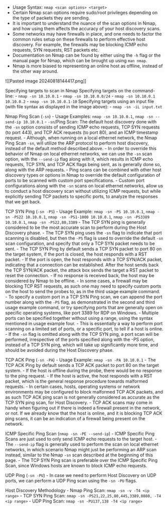 - Usage Syntax: `nmap <scan options> <target>`
- Certain Nmap scan options require sudo/root privileges depending on the type of packets they are sending.
- It is important to understand the nuance of the scan options in Nmap, and how using them affects the accuracy of your host discovery scans.
- Some networks may have firewalls in place, and one needs to factor the common rules setup on these firewalls to perform effective host discovery. For example, the firewalls may be blocking ICMP echo requests, SYN requests, RST packets etc.
- Documentation on Nmap can be found by either using the `-h` flag or the manual page for Nmap, which can be brought up using `man nmap`.
- Nmap is more biased to representing an online host as offline, instead of the other way around.

![[Pasted image 20240818144417.png]]

Specifying targets to scan in Nmap
	Specifying targets on the command-line:
		- `nmap -sn 10.10.0.1`
		- `nmap -sn 10.10.0.0/24`
		- `nmap -sn 10.10.0.1 10.10.0.2`
		- `nmap -sn 10.10.0.1-10`
	Specifying targets using an input file (with file syntax as displayed in the image above):
		- `nmap -sn -iL input.txt`

Nmap Ping Scan (`-sn`)
	- Usage Examples: `nmap -sn 10.10.0.1`, `nmap -sn --send-ip 10.10.0.1`
	- `-sn`/Ping Scan: The default host discovery done with the `-sn` option consists of sending ICMP echo requests, TCP SYN requests (to port 443), and TCP ACK requests (to port 80), and an ICMP timestamp request.
	- Although, when running on a local ethernet network, the Nmap Ping Scan `-sn`, will utilize the ARP protocol to perform host discovery, instead of the default method described above.
	- In order to override this behavior of Nmap on local ethernet networks, we can use the `-sn` scan option, with the `--send-ip` flag along with it, which results in ICMP echo requests, TCP SYN, and TCP ACK flags being sent, as is generally done so, along with the ARP requests.
	- Ping scans can be combined with other host discovery types or options in Nmap to override the default configuration of ports to be scanned with custom port specifications.
	- Custom port configurations along with the `-sn` scans on local ethernet networks, allow us to conduct a host discovery scan without utilizing ICMP requests, but while explicitly sending TCP packets to specific ports, to analyze the responses that we get back.

TCP SYN Ping (`-sn -PS`)
	- Usage Example: `nmap -sn -PS 10.10.0.1`, `nmap -sn -PS22 10.10.0.1`, `nmap -sn -PS1-1000 10.10.0.1`, `nmap -sn -PS3389 10.10.0.1`, `nmap -sn -PS22,80,3389`
	- The TCP SYN ping is generally considered to be the most accurate scan to perform during the Host Discovery phase.
	- The TCP SYN ping uses the `-sn` flag to indicate that port scanning is disabled, but then the `-PS` flag is used to override the default `-sn` scan configuration, and specify that only a TCP SYN packet needs to be sent.
	- The TCP SYN Ping by default sends a TCP SYN packet to port 80 on the target system, if the port is closed, the host responds with a RST packet.
	- If the port is open, the host responds with a TCP SYN/ACK packet, indicating that a connection can be established. After the host sends back the TCP SYN/ACK packet, the attack box sends the target a RST packet to reset the connection.
	- If no response is received back, the host may be considered by Nmap to be offline.
	- In some cases, a firewall may be blocking TCP RST requests, as such one may need to specify custom ports on the host to send the probes to, as in the third usage example command.
	- To specify a custom port in a TCP SYN Ping scan, we can append the port number along with the `-PS` flag, as demonstrated in the second and third usage example command, or try specifying ports that are generally open on specific operating systems, like port 3389 for RDP on Windows.
	- Multiple ports can be specified together without using a range, using the syntax mentioned in usage example four.
	- This is essentially a way to perform port scanning on a limited set of ports, or a specific port, to tell if a host is online.
	- If the `-sn` flag is omitted along with the TCP SYN ping, a port scan will be performed, irrespective of the ports specified along with the -PS option, instead of a TCP SYN ping, which will take up significantly more time, and should be avoided during the Host Discovery phase.

TCP ACK Ping (`-sn -PA`)
	- Usage Example: `nmap -sn -PA 10.10.0.1`
	- The TCP ACK Ping by default sends a TCP ACK packet to port 80 on the target system.
	- If the host is offline during the probe, there would be no response to the ping request.
	- If the host is active, the host responds with a RST packet, which is the general response procedure towards malformed requests.
	- In certain cases, hosts, operating systems or network environments may be configured to block malformed TCP ACK packets, and as such TCP ACK ping scan is not generally considered as accurate as the TCP SYN ping scan, for Host Discovery.
	- TCP ACK scans may come in handy when figuring out if there is indeed a firewall present in the network, or not. If we already know that the host is online, and it is blocking TCP ACK ping scans, it can be an indication of a firewall being present on the network.

ICMP Specific Ping Scan (`nmap -sn -PE --send-ip`)
	- ICMP Specific Ping Scans are just used to only send ICMP echo requests to the target host.
	- The `--send-ip` flag is generally used to perform the scan on local ethernet networks, in which scenario Nmap might just be performing an ARP scan instead, similar to the Nmap `-sn` scan described at the beginning of this page.
	- The TCP SYN Ping scan is preferable over the ICMP Specific Ping Scan, since Windows hosts are known to block ICMP echo requests.

UDP Ping (`-sn -PU`)
	 - In case we need to perform Host Discovery on UDP ports, we can perform a UDP Ping scan using the `-sn -PU` flags.

Host Discovery Methodology
	- Nmap Ping Scan: `nmap -sn -v -T4 <ip range>`
	- TCP SYN Ping Scan: `nmap -sn -PS21,22,25,80,445,3389,8080, -T4 <ip range>`
	- UDP Ping Scan: `nmap -sn -PU137,138 -T4 <ip range>`